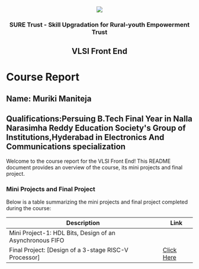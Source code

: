 <!-- PROJECT LOGO -->
<br />

<div align="center">
   <img src='https://user-images.githubusercontent.com/73131499/166115643-d3187f47-d38f-41b2-ae42-5ecbbc60de14.png' />


<h3 align="center">SURE Trust - Skill Upgradation for Rural-youth Empowerment Trust</h3>
  <h2>VLSI Front End </h2>
</div>

# Course Report

## Name: Muriki Maniteja

## Qualifications:Persuing B.Tech Final Year in Nalla Narasimha Reddy Education Society's Group of Institutions,Hyderabad in Electronics And Communications specialization

Welcome to the course report for the VLSI Front End! This README document provides an overview of the course, its mini projects and final project.

### Mini Projects and Final Project

Below is a table summarizing the mini projects and final project completed during the course:

| Description                               | Link                                    |
|-------------------------------------------|-----------------------------------------|
| Mini Project-1: HDL Bits, Design of an Asynchronous FIFO     |                         | [Click Here](https://github.com/sure-trust/G16_VLSI/tree/main/Mini%20Projects/Mani) |
| Final Project: [Design of a 3-stage RISC-V Processor]     |      [Click Here](https://github.com/sure-trust/G16_VLSI/tree/main/Final%20Capstone%20Project/Mani)                   |

